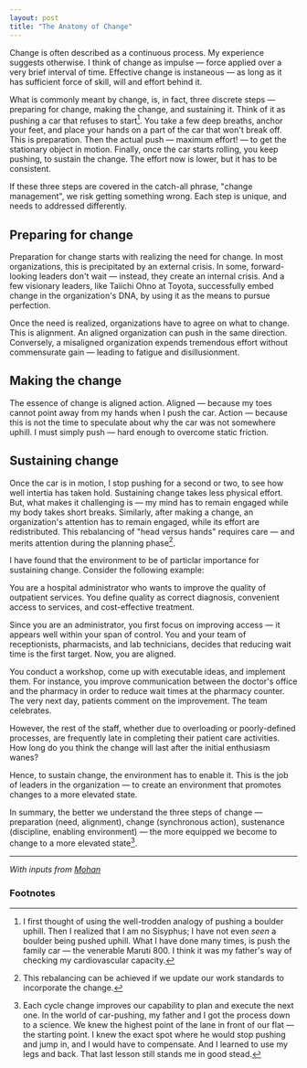 ```yaml
---
layout: post
title: "The Anatomy of Change"
---
```


Change is often described as a continuous process. My experience suggests otherwise. I think of change as impulse &mdash; force applied over a very brief interval of time. Effective change is instaneous &mdash; as long as it has sufficient force of skill, will and effort behind it.

What is commonly meant by change, is, in fact, three discrete steps — preparing for change, making the change, and sustaining it. Think of it as pushing a car that refuses to start[^1]. You take a few deep breaths, anchor your feet, and place your hands on a part of the car that won't break off. This is preparation. Then the actual push &mdash; maximum effort! — to get the stationary object in motion. Finally, once the car starts rolling, you keep pushing, to sustain the change. The effort now is lower, but it has to be consistent.

If these three steps are covered in the catch-all phrase, "change management", we risk getting something wrong. Each step is unique, and needs to addressed differently.

## Preparing for change
Preparation for change starts with realizing the need for change. In most organizations, this is precipitated by an external crisis. In some, forward-looking leaders don't wait &mdash; instead, they create an internal crisis. And a few visionary leaders, like Taiichi Ohno at Toyota, successfully embed change in the organization's DNA, by using it as the means to pursue perfection. 

Once the need is realized, organizations have to agree on what to change. This is alignment. An aligned organization can push in the same direction. Conversely, a misaligned organization expends tremendous effort without commensurate gain &mdash; leading to fatigue and disillusionment. 

## Making the change
The essence of change is aligned action. Aligned &mdash; because my toes cannot point away from my hands when I push the car. Action &mdash; because this is not the time to speculate about why the car was not somewhere uphill. I must simply push &mdash; hard enough to overcome static friction.

## Sustaining change
Once the car is in motion, I stop pushing for a second or two, to see how well intertia has taken hold. Sustaining change takes less physical effort. But, what makes it challenging is &mdash; my mind has to remain engaged while my body takes short breaks. Similarly, after making a change, an organization's attention has to remain engaged, while its effort are redistributed. This rebalancing of "head versus hands" requires care &mdash; and merits attention during the planning phase[^2].

I have found that the environment to be of particlar importance for sustaining change. Consider the following example:

You are a hospital administrator who wants to improve the quality of outpatient services. You define quality as correct diagnosis, convenient access to services, and cost-effective treatment.

Since you are an administrator, you first focus on improving access &mdash; it appears well within your span of control. You and your team of receptionists, pharmacists, and lab technicians, decides that reducing wait time is the first target. Now, you are aligned.

You conduct a workshop, come up with executable ideas, and implement them. For instance, you improve communication between the doctor's office and the pharmacy in order to reduce wait times at the pharmacy counter. The very next day, patients comment on the improvement. The team celebrates.

However, the rest of the staff, whether due to overloading or poorly-defined processes, are frequently late in completing their patient care activities. How long do you think the change will last after the initial enthusiasm wanes?

Hence, to sustain change, the environment has to enable it. This is the job of leaders in the organization &mdash; to create an environment that promotes changes to a more elevated state.

In summary, the better we understand the three steps of change &mdash; preparation (need, alignment), change (synchronous action), sustenance (discipline, enabling environment) &mdash; the more equipped we become to change to a more elevated state[^3]. 

---
_With inputs from <a href="https://www.linkedin.com/in/nmohanns/" target="blank">Mohan</a>_

### Footnotes
[^1]: I first thought of using the well-trodden analogy of pushing a boulder uphill. Then I realized that I am no Sisyphus; I have not even _seen_ a boulder being pushed uphill. What I have done many times, is push the family car &mdash; the venerable Maruti 800. I think it was my father's way of checking my cardiovascular capacity. 
[^2]: This rebalancing can be achieved if we update our work standards to incorporate the change.
[^3]: Each cycle change improves our capability to plan and execute the next one. In the world of car-pushing, my father and I got the process down to a science. We knew the highest point of the lane in front of our flat &mdash; the starting point. I knew the exact spot where he would stop pushing and jump in, and I would have to compensate. And I learned to use my legs and back. That last lesson still stands me in good stead.
